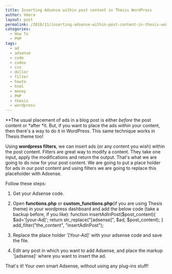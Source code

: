 ```yaml
---
title: Inserting Adsense within post content in Thesis WordPress
author: Veera
layout: post
permalink: /2010/11/inserting-adsense-within-post-content-in-thesis-wordpress/
categories:
  - How To
  - PHP
tags:
  - ad
  - adsense
  - code
  - codex
  - css
  - dollor
  - filter
  - howto
  - html
  - money
  - PHP
  - thesis
  - wordpress
---
```


**The usual placement of ads in a blog post is either *before* the post content or *after *it. But, if you want to place the ads *within* your content, then there's a way to do it in WordPress. This same technique works in Thesis theme too!

Using **wordpress filters**, we can insert ads (or any content you wish) within the post content. Filters are great way to modify a content. They take one input, apply the modifications and return the output. That's what we are going to do now for your post content. We are going to put a place holder for ads in our post content and using filters we are going to replace this placeholder with Adsense.

Follow these steps:

1.  Get your Adsense code.
2.  Open **functions.php** or **custom_functions.php**(if you are using Thesis theme) in your wordpress dashboard and add the below code (take a backup before, if you like): 
        function insertAdInPost($post_content){
          $ad='[your-Ad]';
          return str_replace("[adsense]", $ad, $post_content);
        }
        add_filter("the_content", "insertAdInPost");

3.  Replace the place holder '[Your-Ad]' with your adsense code and save the file.
4.  Edit any post in which you want to add Adsense, and place the markup '[adsense]' where you want to insert the ad.

That's it! Your own smart Adsense, without using any plug-ins stuff!